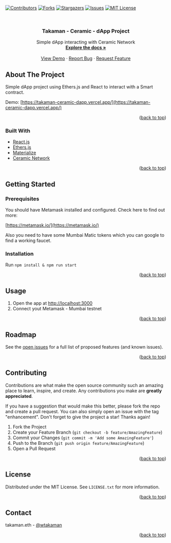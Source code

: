 <div id="top"></div>


[![Contributors][contributors-shield]][contributors-url]
[![Forks][forks-shield]][forks-url]
[![Stargazers][stars-shield]][stars-url]
[![Issues][issues-shield]][issues-url]
[![MIT License][license-shield]][license-url]



<!-- PROJECT LOGO -->
<br />
<div >

<h3 align="center">Takaman - Ceramic - dApp Project</h3>

  <p align="center">
    Simple dApp interacting with Ceramic Network
    <br />
    <a href="https://github.com/wtakaman/takaman-ceramic-dapp"><strong>Explore the docs »</strong></a>
    <br />
    <br />
    <a href="https://github.com/wtakaman/takaman-ceramic-dapp">View Demo</a>
    ·
    <a href="https://github.com/wtakaman/takaman-ceramic-dapp/issues">Report Bug</a>
    ·
    <a href="https://github.com/wtakaman/takaman-ceramic-dapp/issues">Request Feature</a>
  </p>
</div>



<!-- ABOUT THE PROJECT -->
## About The Project

Simple dApp project using Ethers.js and React to interact with a Smart contract.

Demo: [https://takaman-ceramic-dapp.vercel.app/](https://takaman-ceramic-dapp.vercel.app/)


<p align="right">(<a href="#top">back to top</a>)</p>


### Built With

* [React.js](https://reactjs.org/)
* [Ethers.js](https://docs.ethers.io/v5/)
* [Materialize](https://materializecss.com)
* [Ceramic Network](https://developers.ceramic.network/)

<p align="right">(<a href="#top">back to top</a>)</p>



<!-- GETTING STARTED -->
## Getting Started

### Prerequisites
You should have Metamask installed and configured. Check here to find out more:

[https://metamask.io/](https://metamask.io/)

Also you need to have some Mumbai Matic tokens which you can google to find a working faucet.

### Installation
Run `npm install & npm run start`

<p align="right">(<a href="#top">back to top</a>)</p>


<!-- USAGE EXAMPLES -->
## Usage
1. Open the app at [http://localhost:3000](http://localhost:3000)
2. Connect yout Metamask - Mumbai testnet

<p align="right">(<a href="#top">back to top</a>)</p>



<!-- ROADMAP -->
## Roadmap
See the [open issues](https://github.com/wtakaman/takaman-ceramic-dapp/issues) for a full list of proposed features (and known issues).

<p align="right">(<a href="#top">back to top</a>)</p>


<!-- CONTRIBUTING -->
## Contributing
Contributions are what make the open source community such an amazing place to learn, inspire, and create. Any contributions you make are **greatly appreciated**.

If you have a suggestion that would make this better, please fork the repo and create a pull request. You can also simply open an issue with the tag "enhancement".
Don't forget to give the project a star! Thanks again!

1. Fork the Project
2. Create your Feature Branch (`git checkout -b feature/AmazingFeature`)
3. Commit your Changes (`git commit -m 'Add some AmazingFeature'`)
4. Push to the Branch (`git push origin feature/AmazingFeature`)
5. Open a Pull Request

<p align="right">(<a href="#top">back to top</a>)</p>

<!-- LICENSE -->
## License

Distributed under the MIT License. See `LICENSE.txt` for more information.

<p align="right">(<a href="#top">back to top</a>)</p>

<!-- CONTACT -->
## Contact

takaman.eth - [@wtakaman](https://twitter.com/wtakaman)

<p align="right">(<a href="#top">back to top</a>)</p>


<!-- MARKDOWN LINKS & IMAGES -->
<!-- https://www.markdownguide.org/basic-syntax/#reference-style-links -->
[contributors-shield]: https://img.shields.io/github/contributors/wtakaman/takaman-ceramic-dapp.svg?style=for-the-badge
[contributors-url]: https://github.com/wtakaman/takaman-ceramic-dapp/graphs/contributors
[forks-shield]: https://img.shields.io/github/forks/wtakaman/takaman-ceramic-dapp.svg?style=for-the-badge
[forks-url]: https://github.com/wtakaman/takaman-ceramic-dapp/network/members
[stars-shield]: https://img.shields.io/github/stars/wtakaman/takaman-ceramic-dapp.svg?style=for-the-badge
[stars-url]: https://github.com/wtakaman/takaman-ceramic-dapp/stargazers
[issues-shield]: https://img.shields.io/github/issues/wtakaman/takaman-ceramic-dapp.svg?style=for-the-badge
[issues-url]: https://github.com/wtakaman/takaman-ceramic-dapp/issues
[license-shield]: https://img.shields.io/github/license/wtakaman/takaman-ceramic-dapp.svg?style=for-the-badge
[license-url]: https://github.com/wtakaman/takaman-ceramic-dapp/blob/master/LICENSE.txt
[product-screenshot]: images/screenshot.png
